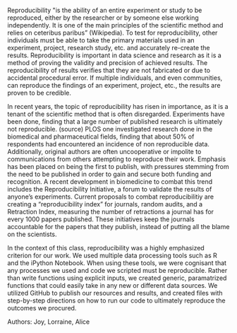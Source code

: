 Reproducibility "is the ability of an entire experiment or study to be reproduced, either by the researcher or by someone else working independently. It is one of the main principles of the scientific method and relies on ceteribus paribus” (Wikipedia). To test for reproducibility, other individuals must be able to take the primary materials used in an experiment, project, research study, etc. and  accurately re-create the results. 
Reproducibility is important in data science and research as it is a method of proving the validity and precision of achieved results. The reproducibility of results verifies that they are not fabricated or due to accidental procedural error. If multiple individuals, and even communities, can reproduce the findings of an experiment, project, etc., the results are proven to be credible.


In recent years, the topic of reproducibility has risen in importance, as it is a tenant of the scientific method that is often disregarded.  Experiments have been done, finding that a large number of published research is ultimately not reproducible.  (source)  PLOS one investigated research done in the biomedical and pharmaceutical fields, finding that about 50% of respondents had encountered an incidence of non reproducible data.  Additionally, original authors are often uncooperative or impolite to communications from others attempting to reproduce their work.
Emphasis has been placed on being the first to publish, with pressures stemming from the need to be published in order to gain and secure both funding and recognition.  A recent development in biomedicine to combat this trend includes the Reproducibility Initiative, a forum to validate the results of anyone’s experiments.  Current proposals to combat reproducibilitiy are creating a “reproducibility index” for journals, random audits, and a Retraction Index, measuring the number of retractions a journal has for every 1000 papers published.  These initiatives keep the journals accountable for the papers that they publish, instead of putting all the blame on the scientists.  


In the context of this class, reproducibility was a highly emphasized criterion for our work. We used multiple data processing tools such as R and the iPython Notebook. When using these tools, we were cognisant that any processes we used and code we scripted must be reproducible. Rather than write functions using explicit inputs, we created generic, paramatrized functions that could easily take in any new or different data sources. We utilized GitHub to publish our resources and results, and created files with step-by-step directions on how to run our code to ultimately reproduce the outcomes we procured.

Authors: Joy, Lorraine, Alice
